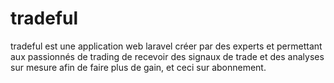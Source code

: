 # tradeful
tradeful est une application web laravel créer par des experts et permettant aux passionnés de trading  de recevoir des signaux de trade et des analyses  sur mesure afin de faire plus de gain, et ceci sur abonnement. 
